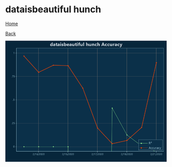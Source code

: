 # dataisbeautiful hunch

[Home](../index.md)

[Back](dataisbeautiful.md)

![hunch R²](../images/dataisbeautiful_hunch_Accuracy.png "hunch R²")

